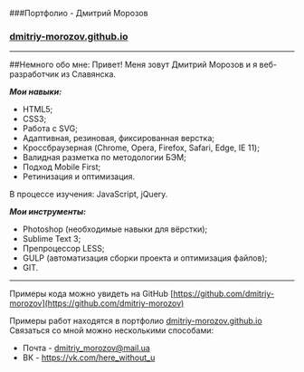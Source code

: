 ###Портфолио - Дмитрий Морозов
### [dmitriy-morozov.github.io](https://dmitriy-morozov.github.io)
---
##Немного обо мне:
Привет! Меня зовут Дмитрий Морозов и я веб-разработчик из Славянска. 

***Мои навыки:***

- HTML5;
- CSS3;
- Работа с SVG;
- Адаптивная, резиновая, фиксированная верстка;
- Кроссбраузерная (Chrome, Opera, Firefox, Safari, Edge, IE 11);
- Валидная разметка по методологии БЭМ;
- Подход Mobile First;
- Ретинизация и оптимизация.

В процессе изучения: JavaScript, jQuery.


***Мои инструменты:***

- Photoshop (необходимые навыки для вёрстки);
- Sublime Text 3;  
- Препроцессор LESS;
- GULP (автоматизация сборки проекта и оптимизация файлов);
- GIT. 

---
Примеры кода можно увидеть на GitHub [https://github.com/dmitriy-morozov](https://github.com/dmitriy-morozov)

Примеры работ находятся в портфолио [dmitriy-morozov.github.io](https://dmitriy-morozov.github.io)
Связаться со мной можно несколькими способами:
* Почта - dmitriy_morozov@mail.ua
* ВК - https://vk.com/here_without_u



